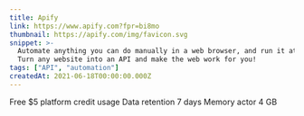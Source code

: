 ```yaml
---
title: Apify
link: https://www.apify.com?fpr=bi8mo
thumbnail: https://apify.com/img/favicon.svg
snippet: >-
  Automate anything you can do manually in a web browser, and run it at scale.
  Turn any website into an API and make the web work for you!
tags: ["API", "automation"]
createdAt: 2021-06-18T00:00:00.000Z
---
```

Free $5 platform credit usage
Data retention 7 days
Memory actor 4 GB